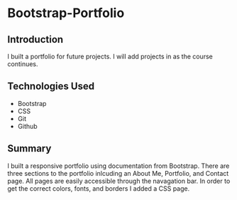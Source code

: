 # Bootstrap-Portfolio

## Introduction

I built a portfolio for future projects. I will add projects in as the course continues.

## Technologies Used
- Bootstrap
- CSS
- Git
- Github

## Summary

I built a responsive portfolio using documentation from Bootstrap. There are three sections to the portfolio inlcuding an About Me, Portfolio, and Contact page. All pages are easily accessible through the navagation bar. In order to get the correct colors, fonts, and borders I added a CSS page. 






